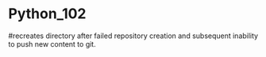# Python_102
#recreates directory after failed repository creation and subsequent inability to push new content to git.
